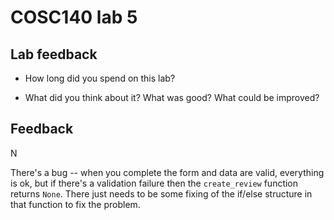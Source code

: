 # COSC140 lab 5

## Lab feedback

 * How long did you spend on this lab?

 * What did you think about it?  What was good?  What could be improved?

## Feedback

N

There's a bug -- when you complete the form and data are valid, everything is ok, but if there's a validation failure then the `create_review` function returns `None`.  There just needs to be some fixing of the if/else structure in that function to fix the problem.


